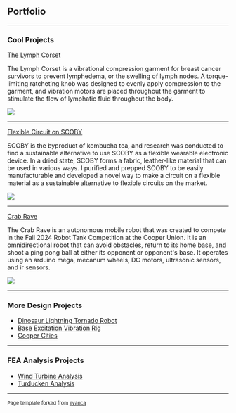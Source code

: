 ## Portfolio

---

### Cool Projects 

[The Lymph Corset](https://inventionfactory.org/inventions/lymph-corset)

The Lymph Corset is a vibrational compression garment for breast cancer survivors to prevent lymphedema, or the swelling of lymph nodes. A torque-limiting ratcheting knob was designed to evenly apply compression to the garment, and vibration motors are placed throughout the garment to stimulate the flow of lymphatic fluid throughout the body. 

<img src="images/dummy_thumbnail.jpg?raw=true"/>

---
[Flexible Circuit on SCOBY](/pdf/sample_presentation.pdf)

SCOBY is the byproduct of kombucha tea, and research was conducted to find a sustainable alternative to use SCOBY as a flexible wearable electronic device. In a dried state, SCOBY forms a fabric, leather-like material that can be used in various ways. I purified and prepped SCOBY to be easily manufacturable and developed a novel way to make a circuit on a flexible material as a sustainable alternative to flexible circuits on the market. 

<img src="images/dummy_thumbnail.jpg?raw=true"/>

---
[Crab Rave](/pdf/sample_presentation.pdf)

The Crab Rave is an autonomous mobile robot that was created to compete in the Fall 2024 Robot Tank Competition at the Cooper Union. It is an omnidirectional robot that can avoid obstacles, return to its home base, and shoot a ping pong ball at either its opponent or opponent's base. It operates using an arduino mega, mecanum wheels, DC motors, ultrasonic sensors, and ir sensors. 

<img src="images/dummy_thumbnail.jpg?raw=true"/>

---

<!-- 
[The Lymph Corset](/sample_page)
[Flexible Circuit on SCOBY](/pdf/sample_presentation.pdf)
[Crab Rave](http://example.com/)
-->


### More Design Projects

- [Dinosaur Lightning Tornado Robot](http://example.com/)
- [Base Excitation Vibration Rig](http://example.com/)
- [Cooper Cities](/sample_page)

---

### FEA Analysis Projects

- [Wind Turbine Analysis](/pdf/sample_presentation.pdf)
- [Turducken Analysis](/pdf/sample_presentation.pdf)



---
<p style="font-size:11px">Page template forked from <a href="https://github.com/evanca/quick-portfolio">evanca</a></p>
<!-- Remove above link if you don't want to attibute -->

